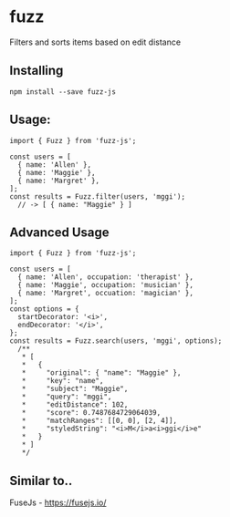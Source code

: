 # fuzz
  Filters and sorts items based on edit distance

## Installing
`npm install --save fuzz-js`

## Usage:
```
import { Fuzz } from 'fuzz-js';

const users = [
  { name: 'Allen' },
  { name: 'Maggie' },
  { name: 'Margret' },
];
const results = Fuzz.filter(users, 'mggi');
  // -> [ { name: "Maggie" } ]

```

## Advanced Usage
```
import { Fuzz } from 'fuzz-js';

const users = [
  { name: 'Allen', occupation: 'therapist' },
  { name: 'Maggie', occupation: 'musician' },
  { name: 'Margret', occuation: 'magician' },
];
const options = {
  startDecorator: '<i>',
  endDecorator: '</i>',
};
const results = Fuzz.search(users, 'mggi', options);
  /**
   * [
   *   {
   *     "original": { "name": "Maggie" },
   *     "key": "name",
   *     "subject": "Maggie",
   *     "query": "mggi",
   *     "editDistance": 102,
   *     "score": 0.7487684729064039,
   *     "matchRanges": [[0, 0], [2, 4]],
   *     "styledString": "<i>M</i>a<i>ggi</i>e"
   *   }
   * ]
   */
```

## Similar to..
  FuseJs - https://fusejs.io/
